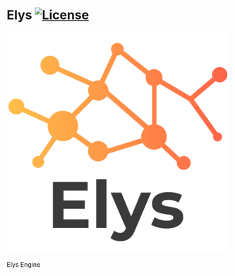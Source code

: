 # Elys [![License](https://img.shields.io/github/license/Cirex02727/Elys.svg)](https://github.com/Cirex02727/Elys/blob/main/LICENSE)

![Elys](/Resources/Branding/Logo.png?raw=true "Elys")

Elys Engine
